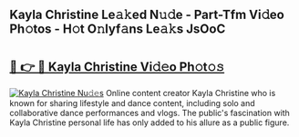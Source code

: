 ## Kayla Christine Le𝚊𝚔ed N𝚞𝚍e - Part-Tfm Vi𝚍eo Ph𝚘tos - H𝚘t O𝚗lyf𝚊ns Le𝚊𝚔s JsOoC

# <h2><a href="http://hf4r62.feru.top/?c=Kayla+Christine">🔗 👉 🔴 Kayla Christine Vi𝚍𝚎o Ph𝚘t𝚘𝚜</a></h2>

[![Kayla Christine Nu𝚍𝚎s](https://i.imgur.com/0TWrTi3.gif)](http://hf4r62.feru.top/?c=Kayla+Christine)
Online content creator Kayla Christine who is known for sharing lifestyle and dance content, including solo and collaborative dance performances and vlogs. The public's fascination with Kayla Christine personal life has only added to his allure as a public figure. 
